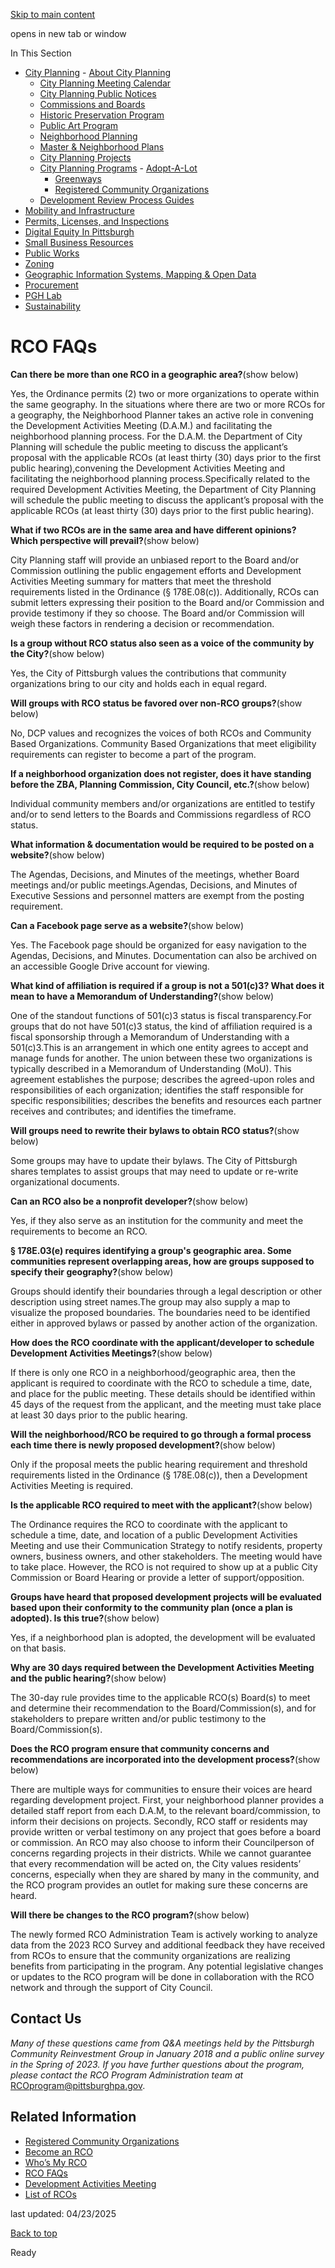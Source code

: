[Skip to main content](https://www.pittsburghpa.gov/Business-Development/City-Planning/Planning-Programs/Registered-Community-Organizations/RCO-FAQs#main-content)

opens in new tab or window

In This Section

- [City Planning](https://www.pittsburghpa.gov/Business-Development/City-Planning)  - [About City Planning](https://www.pittsburghpa.gov/Business-Development/City-Planning/About-DCP)
  - [City Planning Meeting Calendar](https://www.pittsburghpa.gov/Business-Development/City-Planning/City-Planning-Meetings)
  - [City Planning Public Notices](https://www.pittsburghpa.gov/Business-Development/City-Planning/Public-Notices)
  - [Commissions and Boards](https://www.pittsburghpa.gov/Business-Development/City-Planning/Commissions-and-Boards)
  - [Historic Preservation Program](https://www.pittsburghpa.gov/Business-Development/City-Planning/Historic-Preservation-Program)
  - [Public Art Program](https://www.pittsburghpa.gov/Business-Development/City-Planning/Public-Art)
  - [Neighborhood Planning](https://www.pittsburghpa.gov/Business-Development/City-Planning/Neighborhood-Planning)
  - [Master & Neighborhood Plans](https://www.pittsburghpa.gov/Business-Development/City-Planning/Master-Neighborhood-Plans)
  - [City Planning Projects](https://www.pittsburghpa.gov/Business-Development/City-Planning/Projects)
  - [City Planning Programs](https://www.pittsburghpa.gov/Business-Development/City-Planning/Planning-Programs)    - [Adopt-A-Lot](https://www.pittsburghpa.gov/Business-Development/City-Planning/Planning-Programs/Adopt-A-Lot)
    - [Greenways](https://www.pittsburghpa.gov/Business-Development/City-Planning/Planning-Programs/Greenways)
    - [Registered Community Organizations](https://www.pittsburghpa.gov/Business-Development/City-Planning/Planning-Programs/Registered-Community-Organizations)
  - [Development Review Process Guides](https://www.pittsburghpa.gov/Business-Development/City-Planning/Process-Guides)
- [Mobility and Infrastructure](https://www.pittsburghpa.gov/Business-Development/Mobility-and-Infrastructure)
- [Permits, Licenses, and Inspections](https://www.pittsburghpa.gov/Business-Development/Permits-Licenses-and-Inspections)
- [Digital Equity In Pittsburgh](https://www.pittsburghpa.gov/Business-Development/Digital-Equity-In-Pittsburgh)
- [Small Business Resources](https://www.pittsburghpa.gov/Business-Development/Small-Business-Resources)
- [Public Works](https://www.pittsburghpa.gov/Business-Development/Public-Works)
- [Zoning](https://www.pittsburghpa.gov/Business-Development/Zoning)
- [Geographic Information Systems, Mapping & Open Data](https://www.pittsburghpa.gov/Business-Development/Geographic-Information-Systems-Mapping-Open-Data)
- [Procurement](https://www.pittsburghpa.gov/Business-Development/Procurement)
- [PGH Lab](https://www.pittsburghpa.gov/Business-Development/PGH-Lab)
- [Sustainability](https://www.pittsburghpa.gov/Business-Development/Sustainability)

# RCO FAQs

**Can there be more than one RCO in a geographic area?**(show below)

Yes, the Ordinance permits (2) two or more organizations to operate within the same geography. In the situations where there are two or more RCOs for a geography, the Neighborhood Planner takes an active role in convening the Development Activities Meeting (D.A.M.) and facilitating the neighborhood planning process. For the D.A.M. the Department of City Planning will schedule the public meeting to discuss the applicant’s proposal with the applicable RCOs (at least thirty (30) days prior to the first public hearing),convening the Development Activities Meeting and facilitating the neighborhood planning process.Specifically related to the required Development Activities Meeting, the Department of City Planning will schedule the public meeting to discuss the applicant’s proposal with the applicable RCOs (at least thirty (30) days prior to the first public hearing).

**What if two RCOs are in the same area and have different opinions? Which perspective will prevail?**(show below)

City Planning staff will provide an unbiased report to the Board and/or Commission outlining the public engagement efforts and Development Activities Meeting summary for matters that meet the threshold requirements listed in the Ordinance (§ 178E.08(c)). Additionally, RCOs can submit letters expressing their position to the Board and/or Commission and provide testimony if they so choose. The Board and/or Commission will weigh these factors in rendering a decision or recommendation.

**Is a group without RCO status also seen as a voice of the community by the City?**(show below)

Yes, the City of Pittsburgh values the contributions that community organizations bring to our city and holds each in equal regard.

**Will groups with RCO status be favored over non-RCO groups?**(show below)

No, DCP values and recognizes the voices of both RCOs and Community Based Organizations. Community Based Organizations that meet eligibility requirements can register to become a part of the program.

**If a neighborhood organization does not register, does it have standing before the ZBA, Planning Commission, City Council, etc.?**(show below)

Individual community members and/or organizations are entitled to testify and/or to send letters to the Boards and Commissions regardless of RCO status.

**What information & documentation would be required to be posted on a website?**(show below)

The Agendas, Decisions, and Minutes of the meetings, whether Board meetings and/or public meetings.Agendas, Decisions, and Minutes of Executive Sessions and personnel matters are exempt from the posting requirement.

**Can a Facebook page serve as a website?**(show below)

Yes. The Facebook page should be organized for easy navigation to the Agendas, Decisions, and Minutes. Documentation can also be archived on an accessible Google Drive account for viewing.

**What kind of affiliation is required if a group is not a 501(c)3? What does it mean to have a Memorandum of Understanding?**(show below)

One of the standout functions of 501(c)3 status is fiscal transparency.For groups that do not have 501(c)3 status, the kind of affiliation required is a fiscal sponsorship through a Memorandum of Understanding with a 501(c)3.This is an arrangement in which one entity agrees to accept and manage funds for another. The union between these two organizations is typically described in a Memorandum of Understanding (MoU). This agreement establishes the purpose; describes the agreed-upon roles and responsibilities of each organization; identifies the staff responsible for specific responsibilities; describes the benefits and resources each partner receives and contributes; and identifies the timeframe.

**Will groups need to rewrite their bylaws to obtain RCO status?**(show below)

Some groups may have to update their bylaws. The City of Pittsburgh shares templates to assist groups that may need to update or re-write organizational documents.

**Can an RCO also be a nonprofit developer?**(show below)

Yes, if they also serve as an institution for the community and meet the requirements to become an RCO.

**§ 178E.03(e) requires identifying a group's geographic area. Some communities represent overlapping areas, how are groups supposed to specify their geography?**(show below)

Groups should identify their boundaries through a legal description or other description using street names.The group may also supply a map to visualize the proposed boundaries. The boundaries need to be identified either in approved bylaws or passed by another action of the organization.

**How does the RCO coordinate with the applicant/developer to schedule Development Activities Meetings?**(show below)

If there is only one RCO in a neighborhood/geographic area, then the applicant is required to coordinate with the RCO to schedule a time, date, and place for the public meeting. These details should be identified within 45 days of the request from the applicant, and the meeting must take place at least 30 days prior to the public hearing.

**Will the neighborhood/RCO be required to go through a formal process each time there is newly proposed development?**(show below)

Only if the proposal meets the public hearing requirement and threshold requirements listed in the Ordinance (§ 178E.08(c)), then a Development Activities Meeting is required.

**Is the applicable RCO required to meet with the applicant?**(show below)

The Ordinance requires the RCO to coordinate with the applicant to schedule a time, date, and location of a public Development Activities Meeting and use their Communication Strategy to notify residents, property owners, business owners, and other stakeholders. The meeting would have to take place. However, the RCO is not required to show up at a public City Commission or Board Hearing or provide a letter of support/opposition.

**Groups have heard that proposed development projects will be evaluated based upon their conformity to the community plan (once a plan is adopted). Is this true?**(show below)

Yes, if a neighborhood plan is adopted, the development will be evaluated on that basis.

**Why are 30 days required between the Development Activities Meeting and the public hearing?**(show below)

The 30-day rule provides time to the applicable RCO(s) Board(s) to meet and determine their recommendation to the Board/Commission(s), and for stakeholders to prepare written and/or public testimony to the Board/Commission(s).

**Does the RCO program ensure that community concerns and recommendations are incorporated into the development process?**(show below)

There are multiple ways for communities to ensure their voices are heard regarding development project. First, your neighborhood planner provides a detailed staff report from each D.A.M, to the relevant board/commission, to inform their decisions on projects. Secondly, RCO staff or residents may provide written or verbal testimony on any project that goes before a board or commission. An RCO may also choose to inform their Councilperson of concerns regarding projects in their districts. While we cannot guarantee that every recommendation will be acted on, the City values residents’ concerns, especially when they are shared by many in the community, and the RCO program provides an outlet for making sure these concerns are heard.

**Will there be changes to the RCO program?**(show below)

The newly formed RCO Administration Team is actively working to analyze data from the 2023 RCO Survey and additional feedback they have received from RCOs to ensure that the community organizations are realizing benefits from participating in the program. Any potential legislative changes or updates to the RCO program will be done in collaboration with the RCO network and through the support of City Council.

## Contact Us

_Many of these questions came from Q&A meetings held by the Pittsburgh Community Reinvestment Group in January 2018 and a public online survey in the Spring of 2023._ _If you have further questions about the program, please contact the RCO Program Administration team at_ [RCOprogram@pittsburghpa.gov](mailto:RCOprogram@pittsburghpa.gov).

## Related Information

- [Registered Community Organizations](https://www.pittsburghpa.gov/Business-Development/City-Planning/Planning-Programs/Registered-Community-Organizations "Registered Community Organizations")
- [Become an RCO](https://www.pittsburghpa.gov/Business-Development/City-Planning/Planning-Programs/Registered-Community-Organizations/Become-an-RCO "Become an RCO")
- [Who’s My RCO](https://www.pittsburghpa.gov/Business-Development/City-Planning/Planning-Programs/Registered-Community-Organizations/Who%E2%80%99s-My-RCO "Who’s My RCO")
- [RCO FAQs](https://www.pittsburghpa.gov/Business-Development/City-Planning/Planning-Programs/Registered-Community-Organizations/RCO-FAQs "RCO FAQs")
- [Development Activities Meeting](https://www.pittsburghpa.gov/Business-Development/City-Planning/Planning-Programs/Registered-Community-Organizations/Development-Activities-Meeting "Development Activities Meeting")
- [List of RCOs](https://www.pittsburghpa.gov/Business-Development/Planning/Planning-Programs/Registered-Community-Organizations/List-of-RCOs "List of RCOs")

last updated: 04/23/2025

[Back to top](https://www.pittsburghpa.gov/Business-Development/City-Planning/Planning-Programs/Registered-Community-Organizations/RCO-FAQs#body-top)

Ready
